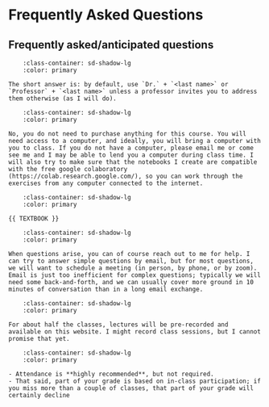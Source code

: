 Frequently Asked Questions
=======================

## Frequently asked/anticipated questions

```{dropdown} How do I address professors?
    :class-container: sd-shadow-lg
    :color: primary

The short answer is: by default, use `Dr.` + `<last name>` or `Professor` + `<last name>` unless a professor invites you to address them otherwise (as I will do).
```

```{dropdown} Do I need to buy anything for this course?
    :class-container: sd-shadow-lg
    :color: primary

No, you do not need to purchase anything for this course. You will need access to a computer, and ideally, you will bring a computer with you to class. If you do not have a computer, please email me or come see me and I may be able to lend you a computer during class time. I will also try to make sure that the notebooks I create are compatible with the free google colaboratory (https://colab.research.google.com/), so you can work through the exercises from any computer connected to the internet.  

```

```{dropdown} Is there a textbook for this course?
    :class-container: sd-shadow-lg
    :color: primary

{{ TEXTBOOK }}
```


```{dropdown} How can I contact the professor?
    :class-container: sd-shadow-lg
    :color: primary

When questions arise, you can of course reach out to me for help. I can try to answer simple questions by email, but for most questions, we will want to schedule a meeting (in person, by phone, or by zoom). Email is just too inefficient for complex questions; typically we will need some back-and-forth, and we can usually cover more ground in 10 minutes of conversation than in a long email exchange.
```


```{dropdown} Will lectures be recorded so I can re-watch them to study?
    :class-container: sd-shadow-lg
    :color: primary

For about half the classes, lectures will be pre-recorded and available on this website. I might record class sessions, but I cannot promise that yet.

```

```{dropdown} Is attendance mandatory?
    :class-container: sd-shadow-lg
    :color: primary

- Attendance is **highly recommended**, but not required.
- That said, part of your grade is based on in-class participation; if you miss more than a couple of classes, that part of your grade will certainly decline

```
